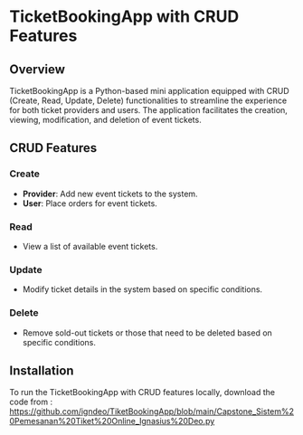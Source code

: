 # TicketBookingApp with CRUD Features

## Overview

TicketBookingApp is a Python-based mini application equipped with CRUD (Create, Read, Update, Delete) functionalities to streamline the experience for both ticket providers and users. 
The application facilitates the creation, viewing, modification, and deletion of event tickets.

## CRUD Features

### Create

- **Provider**: Add new event tickets to the system.
- **User**: Place orders for event tickets.

### Read

- View a list of available event tickets.

### Update

- Modify ticket details in the system based on specific conditions.

### Delete

- Remove sold-out tickets or those that need to be deleted based on specific conditions.

## Installation

To run the TicketBookingApp with CRUD features locally, download the code from : https://github.com/igndeo/TiketBookingApp/blob/main/Capstone_Sistem%20Pemesanan%20Tiket%20Online_Ignasius%20Deo.py

